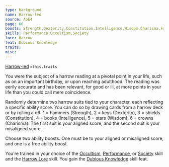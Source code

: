 ```yaml
---
type: background
name: Harrow-led 
source: AoE4
page: 66
boosts: Strength,Dexterity,Constitution,Intelligence,Wisdom,Charisma,Free
skills: Performance,Occultism,Society
lore: Harrow
feat: Dubious Knowledge
traits: 
misc: 
---
```


[Harrow-led](###%20Harrow-led)
`=this.traits`


You were the subject of a harrow reading at a pivotal point in your life, such as on an important birthday, or upon reaching adulthood. The reading was eerily accurate and has been relevant, for good or ill, at more points in your life than you could call mere coincidence.

Randomly determine two harrow suits tied to your character, each reflecting a specific ability score. You can do so by drawing cards from a harrow deck or by rolling a d6: 1 &#x3D; hammers (Strength), 2 &#x3D; keys (Dexterity), 3 &#x3D; shields (Constitution), 4 &#x3D; books (Intelligence), 5 &#x3D; stars (Wisdom), 6 &#x3D; crowns (Charisma). The first suit is your aligned score, and the second suit is your misaligned score.

Choose two ability boosts. One must be to your aligned or misaligned score, and one is a free ability boost.

You're trained in your choice of the [Occultism](Occultism), [Performance](Performance), or [Society](../../../../../20-Wyrmspire/14-Dragonling-Zettel/Society.md) skill and the [Harrow Lore](Harrow%20Lore) skill. You gain the [Dubious Knowledge](Dubious%20Knowledge) skill feat.

